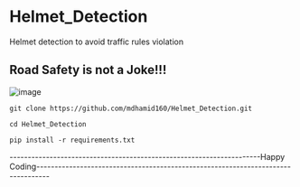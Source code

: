 # Helmet_Detection
Helmet detection to avoid traffic rules violation

## Road Safety is not a Joke!!!

![image](https://github.com/mdhamid160/Helmet_Detection/blob/main/Helmet.gif)

``` 
git clone https://github.com/mdhamid160/Helmet_Detection.git
```

``` 
cd Helmet_Detection
```

``` 
pip install -r requirements.txt
```


---------------------------------------------------------------------Happy Coding---------------------------------------------------------------------------------
